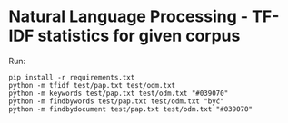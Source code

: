 Natural Language Processing - TF-IDF statistics for given corpus
============

Run:
~~~
pip install -r requirements.txt
python -m tfidf test/pap.txt test/odm.txt
python -m keywords test/pap.txt test/odm.txt "#039070"
python -m findbywords test/pap.txt test/odm.txt "być"
python -m findbydocument test/pap.txt test/odm.txt "#039070"
~~~

